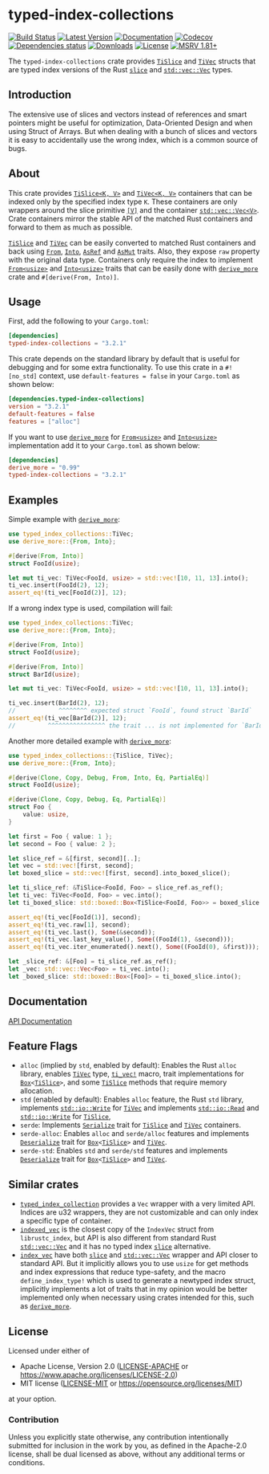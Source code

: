# typed-index-collections

[![Build Status](https://github.com/zheland/typed-index-collections/workflows/build/badge.svg)](https://github.com/zheland/typed-index-collections/actions)
[![Latest Version](https://img.shields.io/crates/v/typed-index-collections.svg)](https://crates.io/crates/typed-index-collections)
[![Documentation](https://docs.rs/typed-index-collections/badge.svg)](https://docs.rs/typed-index-collections)
[![Codecov](https://codecov.io/gh/zheland/typed-index-collections/graph/badge.svg)](https://codecov.io/gh/zheland/typed-index-collections)
[![Dependencies status](https://deps.rs/repo/github/zheland/typed-index-collections/status.svg)](https://deps.rs/repo/github/zheland/typed-index-collections)
[![Downloads](https://img.shields.io/crates/d/typed-index-collections)](https://crates.io/crates/typed-index-collections)
[![License](https://img.shields.io/crates/l/typed-index-collections)](https://github.com/zheland/typed-index-collections/#license)
[![MSRV 1.81+](https://img.shields.io/badge/rustc-1.81+-blue.svg)](https://blog.rust-lang.org/2024/09/05/Rust-1.81.0.html)

The `typed-index-collections` crate provides [`TiSlice`] and [`TiVec`] structs
that are typed index versions of the Rust [`slice`] and [`std::vec::Vec`] types.

## Introduction

The extensive use of slices and vectors instead of references
and smart pointers might be useful for optimization,
Data-Oriented Design and when using Struct of Arrays.
But when dealing with a bunch of slices and vectors
it is easy to accidentally use the wrong index,
which is a common source of bugs.

## About

This crate provides [`TiSlice<K, V>`][`TiSlice`] and [`TiVec<K, V>`][`TiVec`] containers
that can be indexed only by the specified index type `K`.
These containers are only wrappers around
the slice primitive [`[V]`][`slice`] and the container [`std::vec::Vec<V>`][`std::vec::Vec`].
Crate containers mirror the stable API of the matched Rust containers
and forward to them as much as possible.

[`TiSlice`] and [`TiVec`] can be easily converted to matched Rust containers and back using
[`From`], [`Into`], [`AsRef`] and [`AsMut`] traits.
Also, they expose `raw` property with the original data type.
Containers only require the index to implement
[`From<usize>`][`From`] and [`Into<usize>`][`Into`] traits
that can be easily done with [`derive_more`] crate and `#[derive(From, Into)]`.

## Usage

First, add the following to your `Cargo.toml`:

```toml
[dependencies]
typed-index-collections = "3.2.1"
```

This crate depends on the standard library by default that is useful
for debugging and for some extra functionality.
To use this crate in a `#![no_std]` context, use `default-features = false`
in your `Cargo.toml` as shown below:

```toml
[dependencies.typed-index-collections]
version = "3.2.1"
default-features = false
features = ["alloc"]
```

If you want to use [`derive_more`] for
[`From<usize>`][`From`] and [`Into<usize>`][`Into`] implementation
add it to your `Cargo.toml` as shown below:

```toml
[dependencies]
derive_more = "0.99"
typed-index-collections = "3.2.1"
```

## Examples

Simple example with [`derive_more`]:
```rust
use typed_index_collections::TiVec;
use derive_more::{From, Into};

#[derive(From, Into)]
struct FooId(usize);

let mut ti_vec: TiVec<FooId, usize> = std::vec![10, 11, 13].into();
ti_vec.insert(FooId(2), 12);
assert_eq!(ti_vec[FooId(2)], 12);
```

If a wrong index type is used, compilation will fail:
```rust
use typed_index_collections::TiVec;
use derive_more::{From, Into};

#[derive(From, Into)]
struct FooId(usize);

#[derive(From, Into)]
struct BarId(usize);

let mut ti_vec: TiVec<FooId, usize> = std::vec![10, 11, 13].into();

ti_vec.insert(BarId(2), 12);
//            ^^^^^^^^ expected struct `FooId`, found struct `BarId`
assert_eq!(ti_vec[BarId(2)], 12);
//         ^^^^^^^^^^^^^^^^ the trait ... is not implemented for `BarId`
```

Another more detailed example with [`derive_more`]:
```rust
use typed_index_collections::{TiSlice, TiVec};
use derive_more::{From, Into};

#[derive(Clone, Copy, Debug, From, Into, Eq, PartialEq)]
struct FooId(usize);

#[derive(Clone, Copy, Debug, Eq, PartialEq)]
struct Foo {
    value: usize,
}

let first = Foo { value: 1 };
let second = Foo { value: 2 };

let slice_ref = &[first, second][..];
let vec = std::vec![first, second];
let boxed_slice = std::vec![first, second].into_boxed_slice();

let ti_slice_ref: &TiSlice<FooId, Foo> = slice_ref.as_ref();
let ti_vec: TiVec<FooId, Foo> = vec.into();
let ti_boxed_slice: std::boxed::Box<TiSlice<FooId, Foo>> = boxed_slice.into();

assert_eq!(ti_vec[FooId(1)], second);
assert_eq!(ti_vec.raw[1], second);
assert_eq!(ti_vec.last(), Some(&second));
assert_eq!(ti_vec.last_key_value(), Some((FooId(1), &second)));
assert_eq!(ti_vec.iter_enumerated().next(), Some((FooId(0), &first)));

let _slice_ref: &[Foo] = ti_slice_ref.as_ref();
let _vec: std::vec::Vec<Foo> = ti_vec.into();
let _boxed_slice: std::boxed::Box<[Foo]> = ti_boxed_slice.into();
```

## Documentation

[API Documentation]

## Feature Flags

- `alloc` (implied by `std`, enabled by default): Enables the Rust `alloc` library,
  enables [`TiVec`] type, [`ti_vec!`] macro,
  trait implementations for [`Box`]`<`[`TiSlice`]`>`,
  and some [`TiSlice`] methods that require memory allocation.
- `std` (enabled by default): Enables `alloc` feature, the Rust `std` library,
  implements [`std::io::Write`] for [`TiVec`]
  and implements [`std::io::Read`] and [`std::io::Write`] for [`TiSlice`],
- `serde`: Implements [`Serialize`] trait for [`TiSlice`] and [`TiVec`] containers.
- `serde-alloc`: Enables `alloc` and `serde/alloc` features and
  implements [`Deserialize`] trait for [`Box`]`<`[`TiSlice`]`>` and [`TiVec`].
- `serde-std`: Enables `std` and `serde/std` features and
  implements [`Deserialize`] trait for [`Box`]`<`[`TiSlice`]`>` and [`TiVec`].

## Similar crates

- [`typed_index_collection`] provides a `Vec` wrapper with a very limited API.
  Indices are u32 wrappers,
  they are not customizable and can only index a specific type of container.
- [`indexed_vec`] is the closest copy of the `IndexVec` struct from `librustc_index`,
  but API is also different from standard Rust [`std::vec::Vec`]
  and it has no typed index [`slice`] alternative.
- [`index_vec`] have both [`slice`] and [`std::vec::Vec`] wrapper
  and API closer to standard API.
  But it implicitly allows you to use `usize` for get methods and index expressions
  that reduce type-safety,
  and the macro `define_index_type!` which is used to generate a newtyped index struct,
  implicitly implements a lot of traits that in my opinion would be better implemented
  only when necessary using crates intended for this, such as [`derive_more`].

## License

Licensed under either of

- Apache License, Version 2.0
  ([LICENSE-APACHE](LICENSE-APACHE) or
  <https://www.apache.org/licenses/LICENSE-2.0>)
- MIT license
  ([LICENSE-MIT](LICENSE-MIT) or
  <https://opensource.org/licenses/MIT>)

at your option.

### Contribution

Unless you explicitly state otherwise, any contribution intentionally submitted
for inclusion in the work by you, as defined in the Apache-2.0 license,
shall be dual licensed as above, without any
additional terms or conditions.

[`TiSlice`]: https://docs.rs/typed-index-collections/*/typed_index_collections/struct.TiSlice.html
[`TiVec`]: https://docs.rs/typed-index-collections/*/typed_index_collections/struct.TiVec.html
[`ti_vec!`]: https://docs.rs/typed-index-collections/*/typed_index_collections/macro.ti_vec.html
[API Documentation]: https://docs.rs/typed-index-collections
[`slice`]: https://doc.rust-lang.org/std/primitive.slice.html
[`Box`]: https://doc.rust-lang.org/std/boxed/struct.Box.html
[`Rc`]: https://doc.rust-lang.org/std/rc/struct.Rc.html
[`Weak`]: https://doc.rust-lang.org/std/rc/struct.Weak.html
[`std::vec::Vec`]: https://doc.rust-lang.org/std/vec/struct.Vec.html
[`std::io::Read`]: https://doc.rust-lang.org/std/io/trait.Read.html
[`std::io::Write`]: https://doc.rust-lang.org/std/io/trait.Write.html
[`From`]: https://doc.rust-lang.org/std/convert/trait.From.html
[`Into`]: https://doc.rust-lang.org/std/convert/trait.Into.html
[`AsRef`]: https://doc.rust-lang.org/std/convert/trait.AsRef.html
[`AsMut`]: https://doc.rust-lang.org/std/convert/trait.AsMut.html
[`derive_more`]: https://crates.io/crates/derive_more
[`typed_index_collection`]: https://crates.io/crates/typed_index_collection
[`indexed_vec`]: https://crates.io/crates/indexed_vec
[`index_vec`]: https://crates.io/crates/index_vec
[`Serialize`]: https://docs.serde.rs/serde/trait.Serialize.html
[`Deserialize`]: https://docs.serde.rs/serde/trait.Deserialize.html
